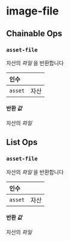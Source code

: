 # image-file

## Chainable Ops
<h3 id="asset-file"><code>asset-file</code></h3>

자산의 _파일_ 을 반환합니다

| 인수 |  |
| :--- | :--- |
| `asset` | 자산 |

#### 반환 _값_
자산의 _파일_

## List Ops
<h3 id="asset-file"><code>asset-file</code></h3>

자산의 _파일_ 을 반환합니다

| 인수 |  |
| :--- | :--- |
| `asset` | 자산 |

#### 반환 _값_
자산의 _파일_ 